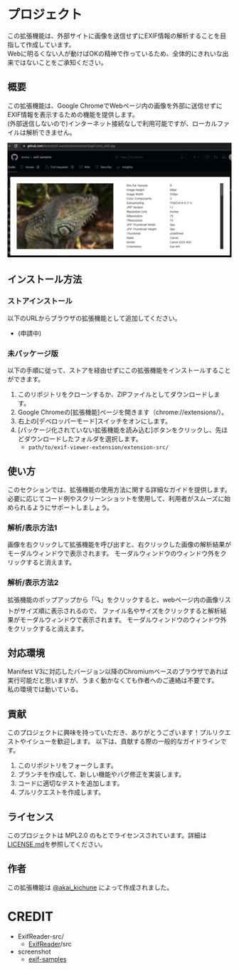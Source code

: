 # プロジェクト

この拡張機能は、外部サイトに画像を送信せずにEXIF情報の解析することを目指して作成しています。  
Webに明るくない人が動けばOKの精神で作っているため、全体的にきれいな出来ではないことをご承知ください。

## 概要

この拡張機能は、Google ChromeでWebページ内の画像を外部に送信せずにEXIF情報を表示するための機能を提供します。  
(外部送信しないので)インターネット接続なしで利用可能ですが、ローカルファイルは解析できません。

![extension-screenshot01](./images/screenshot01.png)

## インストール方法

### ストアインストール

以下のURLからブラウザの拡張機能として追加してください。

* (申請中)

### 未パッケージ版

以下の手順に従って、ストアを経由せずにこの拡張機能をインストールすることができます。

1. このリポジトリをクローンするか、ZIPファイルとしてダウンロードします。
2. Google Chromeの[拡張機能]ページを開きます（chrome://extensions/）。
3. 右上の[デベロッパーモード]スイッチをオンにします。
4. [パッケージ化されていない拡張機能を読み込む]ボタンをクリックし、先ほどダウンロードしたフォルダを選択します。
    * `path/to/exif-viewer-extension/extension-src/`


## 使い方

このセクションでは、拡張機能の使用方法に関する詳細なガイドを提供します。必要に応じてコード例やスクリーンショットを使用して、利用者がスムーズに始められるようにサポートしましょう。

### 解析/表示方法1

画像を右クリックして拡張機能を呼び出すと、右クリックした画像の解析結果がモーダルウィンドウで表示されます。
モーダルウィンドウのウィンドウ外をクリックすると消えます。

### 解析/表示方法2

拡張機能のポップアップから「🔍」をクリックすると、webページ内の画像リストがサイズ順に表示されるので、
ファイル名やサイズをクリックすると解析結果がモーダルウィンドウで表示されます。
モーダルウィンドウのウィンドウ外をクリックすると消えます。

## 対応環境

Manifest V3に対応したバージョン以降のChromiumベースのブラウザであれば実行可能だと思いますが、うまく動かなくても作者へのご連絡は不要です。  
私の環境では動いている。

## 貢献

このプロジェクトに興味を持っていただき、ありがとうございます！プルリクエストやイシューを歓迎します。
以下は、貢献する際の一般的なガイドラインです。

1. このリポジトリをフォークします。
2. ブランチを作成して、新しい機能やバグ修正を実装します。
3. コードに適切なテストを追加します。
4. プルリクエストを作成します。


## ライセンス

このプロジェクトは MPL2.0 のもとでライセンスされています。詳細は[LICENSE.md](LICENSE.md)を参照してください。

## 作者

この拡張機能は [@akai_kichune](https://twitter.com/akai_kichune) によって作成されました。


# CREDIT

* ExifReader-src/
    * [ExifReader](https://github.com/mattiasw/ExifReader)/src
* screenshot
    * [exif-samples](https://github.com/ianare/exif-samples)

